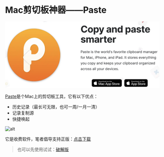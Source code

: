 # Mac剪切板神器——Paste

![alt](./img/img-1.png)

[Paste](https://pasteapp.io/)是个Mac上的剪切板工具，它有以下优点：
 - 历史记录（最长可无限，也可一周/一月一清）
 - 记录复制源
 - 快捷唤起

![alt](./img/img-2.png)

它是收费软件，笔者倡导支持正版：[点击下载](https://pasteapp.io/)
> 也可以先使用试试：[破解版](https://www.zhinin.com/paste-mac.html)
